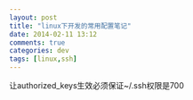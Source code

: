 ```yaml
---
layout: post
title: "linux下开发的常用配置笔记"
date: 2014-02-11 13:12
comments: true
categories: dev
tags: [linux,ssh]
---
```


让authorized_keys生效必须保证~/.ssh权限是700
